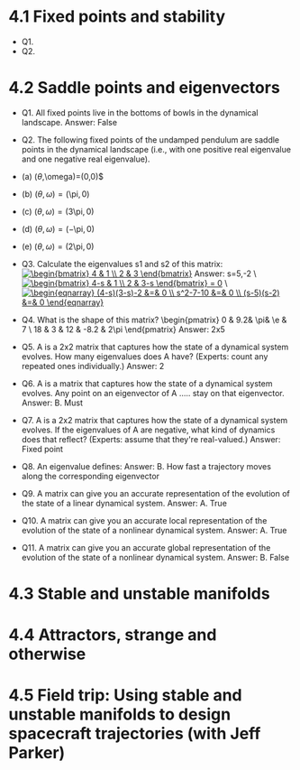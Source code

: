 # 4.1 Fixed points and stability
* Q1.
* Q2.

# 4.2 Saddle points and eigenvectors
* Q1. All fixed points live in the bottoms of bowls in the dynamical landscape.
Answer: False
* Q2. The following fixed points of the undamped pendulum are saddle points in the dynamical landscape (i.e., with one positive real eigenvalue and one negative real eigenvalue).
* (a) $(\theta$,\omega)=(0,0)$
* (b) $(\theta,\omega)=($\pi$,0)$
* (c) $(\theta,\omega)=(3$\pi$,0)$
* (d) $(\theta,\omega)=(-$\pi$,0)$
* (e) $(\theta,\omega)=(2$\pi$,0)$
* Q3. Calculate the eigenvalues s1 and s2 of this matrix:
<a href="https://www.codecogs.com/eqnedit.php?latex=\begin{bmatrix}&space;4&space;&&space;1&space;\\&space;2&space;&&space;3&space;\end{bmatrix}" target="_blank"><img src="https://latex.codecogs.com/gif.latex?\begin{bmatrix}&space;4&space;&&space;1&space;\\&space;2&space;&&space;3&space;\end{bmatrix}" title="\begin{bmatrix} 4 & 1 \\ 2 & 3 \end{bmatrix}" /></a>
Answer: s=5,-2
\\
<a href="https://www.codecogs.com/eqnedit.php?latex=\begin{bmatrix}&space;4-s&space;&&space;1&space;\\&space;2&space;&&space;3-s&space;\end{bmatrix}&space;=&space;0" target="_blank"><img src="https://latex.codecogs.com/gif.latex?\begin{bmatrix}&space;4-s&space;&&space;1&space;\\&space;2&space;&&space;3-s&space;\end{bmatrix}&space;=&space;0" title="\begin{bmatrix} 4-s & 1 \\ 2 & 3-s \end{bmatrix} = 0" /></a>
\\
<a href="https://www.codecogs.com/eqnedit.php?latex=\begin{eqnarray}&space;(4-s)(3-s)-2&space;&=&&space;0&space;\\&space;s^2-7-10&space;&=&&space;0&space;\\&space;(s-5)(s-2)&space;&=&&space;0&space;\end{eqnarray}" target="_blank"><img src="https://latex.codecogs.com/gif.latex?\begin{eqnarray}&space;(4-s)(3-s)-2&space;&=&&space;0&space;\\&space;s^2-7-10&space;&=&&space;0&space;\\&space;(s-5)(s-2)&space;&=&&space;0&space;\end{eqnarray}" title="\begin{eqnarray} (4-s)(3-s)-2 &=& 0 \\ s^2-7-10 &=& 0 \\ (s-5)(s-2) &=& 0 \end{eqnarray}" /></a>

* Q4. What is the shape of this matrix?
\begin{pmatrix}
    0  & 9.2& \pi& \e  & 7 \\
    18 & 3  & 12  & -8.2 & 2\pi
\end{pmatrix}
Answer: 2x5

* Q5. A is a 2x2 matrix that captures how the state of a dynamical system evolves.  How many eigenvalues does A have?  (Experts: count any repeated ones individually.) 
Answer: 2

* Q6. A is a matrix that captures how the state of a dynamical system evolves.  Any point on an eigenvector of A ..... stay on that eigenvector.
Answer: B. Must

* Q7. A is a 2x2 matrix that captures how the state of a dynamical system evolves.  If the eigenvalues of A are negative, what kind of dynamics does that reflect?  (Experts: assume that they're real-valued.)
Answer: Fixed point

* Q8. An eigenvalue defines:
Answer: B. How fast a trajectory moves along the corresponding eigenvector

* Q9. A matrix can give you an accurate representation of the evolution of the state of a linear dynamical system.
Answer: A. True

* Q10. A matrix can give you an accurate local representation of the evolution of the state of a nonlinear dynamical system.
Answer: A. True

* Q11. A matrix can give you an accurate global representation of the evolution of the state of a nonlinear dynamical system.
Answer: B. False

# 4.3 Stable and unstable manifolds

# 4.4 Attractors, strange and otherwise

# 4.5 Field trip: Using stable and unstable manifolds to design spacecraft trajectories (with Jeff Parker) 
